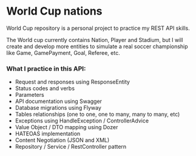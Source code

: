 # World Cup nations

World Cup repository is a personal project to practice my REST API skills.

The World cup currently contains Nation, Player and Stadium, but I will create and develop more entities to simulate a real soccer championship like Game, GamePayment, Goal, Referee, etc.

### What I practice in this API:
- Request and responses using ResponseEntity
- Status codes and verbs
- Parameters
- API documentation using Swagger
- Database migrations using Flyway
- Tables relationships (one to one, one to many, many to many, etc)
- Exceptions using HandleException / ControllerAdvice
- Value Object / DTO mapping using Dozer
- HATEOAS implementation
- Content Negotiation (JSON and XML)
- Repository / Service / RestController pattern